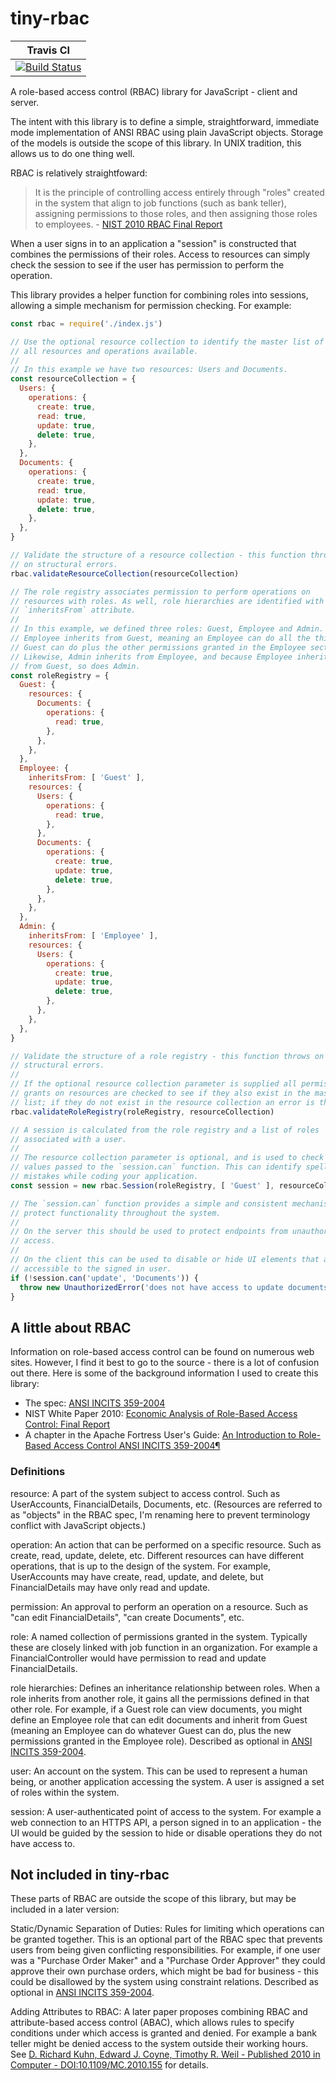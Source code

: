 # tiny-rbac

|Travis CI|
|:-:|
|[![Build Status](https://travis-ci.org/shaunjohansen/tiny-rbac.svg?branch=master)](https://travis-ci.org/shaunjohansen/tiny-rbac)|

A role-based access control (RBAC) library for JavaScript - client and server.

The intent with this library is to define a simple, straightforward, immediate mode implementation of ANSI RBAC using plain JavaScript objects. Storage of the models is outside the scope of this library. In UNIX tradition, this allows us to do one thing well.

RBAC is relatively straightfoward:

> It is the principle of controlling access entirely through "roles" created in the system that align to job functions (such as bank teller), assigning permissions to those roles, and then assigning those roles to employees. - [NIST 2010 RBAC Final Report](https://csrc.nist.gov/publications/detail/white-paper/2010/12/19/economic-analysis-of-rbac-final-report/final)

When a user signs in to an application a "session" is constructed that combines the permissions of their roles. Access to resources can simply check the session to see if the user has permission to perform the operation.

This library provides a helper function for combining roles into sessions, allowing a simple mechanism for permission checking. For example:

```javascript
const rbac = require('./index.js')

// Use the optional resource collection to identify the master list of
// all resources and operations available.
//
// In this example we have two resources: Users and Documents.
const resourceCollection = {
  Users: {
    operations: {
      create: true,
      read: true,
      update: true,
      delete: true,
    },
  },
  Documents: {
    operations: {
      create: true,
      read: true,
      update: true,
      delete: true,
    },
  },
}

// Validate the structure of a resource collection - this function throws
// on structural errors.
rbac.validateResourceCollection(resourceCollection)

// The role registry associates permission to perform operations on
// resources with roles. As well, role hierarchies are identified with the
// `inheritsFrom` attribute.
//
// In this example, we defined three roles: Guest, Employee and Admin.
// Employee inherits from Guest, meaning an Employee can do all the things
// Guest can do plus the other permissions granted in the Employee section.
// Likewise, Admin inherits from Employee, and because Employee inherits
// from Guest, so does Admin.
const roleRegistry = {
  Guest: {
    resources: {
      Documents: {
        operations: {
          read: true,
        },
      },
    },
  },
  Employee: {
    inheritsFrom: [ 'Guest' ],
    resources: {
      Users: {
        operations: {
          read: true,
        },
      },
      Documents: {
        operations: {
          create: true,
          update: true,
          delete: true,
        },
      },
    },
  },
  Admin: {
    inheritsFrom: [ 'Employee' ],
    resources: {
      Users: {
        operations: {
          create: true,
          update: true,
          delete: true,
        },
      },
    },
  },
}

// Validate the structure of a role registry - this function throws on
// structural errors.
//
// If the optional resource collection parameter is supplied all permission
// grants on resources are checked to see if they also exist in the master
// list; if they do not exist in the resource collection an error is thrown.
rbac.validateRoleRegistry(roleRegistry, resourceCollection)

// A session is calculated from the role registry and a list of roles
// associated with a user.
//
// The resource collection parameter is optional, and is used to check the
// values passed to the `session.can` function. This can identify spelling
// mistakes while coding your application.
const session = new rbac.Session(roleRegistry, [ 'Guest' ], resourceCollection)

// The `session.can` function provides a simple and consistent mechanism to
// protect functionality throughout the system.
//
// On the server this should be used to protect endpoints from unauthorized
// access.
//
// On the client this can be used to disable or hide UI elements that are not
// accessible to the signed in user.
if (!session.can('update', 'Documents')) {
  throw new UnauthorizedError('does not have access to update documents')
}
```

## A little about RBAC

Information on role-based access control can be found on numerous web sites. However, I find it best to go to the source - there is a lot of confusion out there. Here is some of the background information I used to create this library:

- The spec: [ANSI INCITS 359-2004](https://profsandhu.com/journals/tissec/ANSI+INCITS+359-2004.pdf)
- NIST White Paper 2010: [Economic Analysis of Role-Based Access Control: Final Report](https://csrc.nist.gov/publications/detail/white-paper/2010/12/19/economic-analysis-of-rbac-final-report/final)
- A chapter in the Apache Fortress User's Guide: [An Introduction to Role-Based Access Control ANSI INCITS 359-2004¶](https://directory.apache.org/fortress/user-guide/1-intro-rbac.html)

### Definitions

resource: A part of the system subject to access control. Such as UserAccounts, FinancialDetails, Documents, etc. (Resources are referred to as "objects" in the RBAC spec, I'm renaming here to prevent terminology conflict with JavaScript objects.)

operation: An action that can be performed on a specific resource. Such as create, read, update, delete, etc. Different resources can have different operations, that is up to the design of the system. For example, UserAccounts may have create, read, update, and delete, but FinancialDetails may have only read and update.

permission: An approval to perform an operation on a resource. Such as "can edit FinancialDetails", "can create Documents", etc.

role: A named collection of permissions granted in the system. Typically these are closely linked with job function in an organization. For example a FinancialController would have permission to read and update FinancialDetails.

role hierarchies: Defines an inheritance relationship between roles. When a role inherits from another role, it gains all the permissions defined in that other role. For example, if a Guest role can view documents, you might define an Employee role that can edit documents and inherit from Guest (meaning an Employee can do whatever Guest can do, plus the new permissions granted in the Employee role). Described as optional in [ANSI INCITS 359-2004](https://profsandhu.com/journals/tissec/ANSI+INCITS+359-2004.pdf).

user: An account on the system. This can be used to represent a human being, or another application accessing the system. A user is assigned a set of roles within the system.

session: A user-authenticated point of access to the system. For example a web connection to an HTTPS API, a person signed in to an application - the UI would be guided by the session to hide or disable operations they do not have access to.

## Not included in tiny-rbac

These parts of RBAC are outside the scope of this library, but may be included in a later version:

Static/Dynamic Separation of Duties: Rules for limiting which operations can be granted together. This is an optional part of the RBAC spec that prevents users from being given conflicting responsibilities. For example, if one user was a "Purchase Order Maker" and a "Purchase Order Approver" they could approve their own purchase orders, which might be bad for business - this could be disallowed by the system using constraint relations. Described as optional in [ANSI INCITS 359-2004](https://profsandhu.com/journals/tissec/ANSI+INCITS+359-2004.pdf).

Adding Attributes to RBAC: A later paper proposes combining RBAC and attribute-based access control (ABAC), which allows rules to specify conditions under which access is granted and denied. For example a bank teller might be denied access to the system outside their working hours. See [D. Richard Kuhn, Edward J. Coyne, Timothy R. Weil - Published 2010 in Computer - DOI:10.1109/MC.2010.155](https://csrc.nist.gov/CSRC/media/Publications/journal-article/2010/adding-attributes-to-role-based-access-control/documents/kuhn-coyne-weil-10.pdf) for details.
